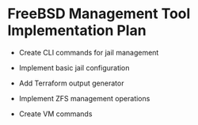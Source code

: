 # FreeBSD Management Tool Implementation Plan

- Create CLI commands for jail management

- Implement basic jail configuration

- Add Terraform output generator

- Implement ZFS management operations

- Create VM commands
